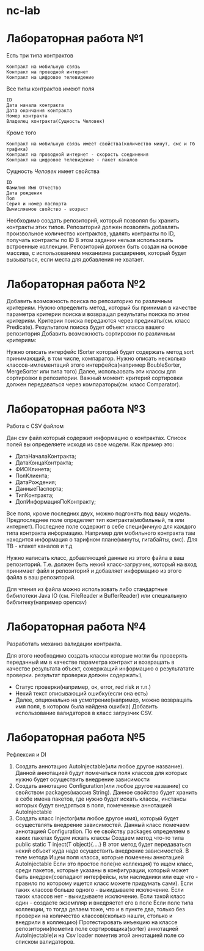 # nc-lab

# **Лабораторная работа №1**
Есть три типа контрактов

    Контракт на мобильную связь
    Контракт на проводной интернет
    Контракт на цифровое телевидение

Все типы контрактов имеют поля

    ID
    Дата начала контракта
    Дата окончания контракта
    Номер контракта
    Владелец контракта(Сущность Человек)

Кроме того

    Контракт на мобильную связь имеет свойства(количество минут, смс и Гб трафика)
    Контракт на проводной интернет - скорость соединения
    Контракт на цифровое телевидение - пакет каналов

Сущность *Человек* имеет свойства

    ID
    Фамилия Имя Отчеcтво
    Дата рождения
    Пол
    Серия и номер паспорта
    Вычисляемое свойство - возраст

Необходимо создать репозиторий, который позволял бы хранить контракты этих типов. 
Репозиторий должен позволять добавлять произвольное количество контрактов, удалять контракты по ID, получать контракты по ID
В этом задании нельзя использовать встроенные коллекции. Репозиторий должен быть создан на основе массива, с использованием механизма расширения, который будет вызываться, если места для добавления не хватает.



# **Лабораторная работа №2**

Добавить возможность поиска по репозиторию по различным критериям. Нужно определить метод, который бы принимал в качестве параметра критерии поиска и возвращал результаты поиска по этим критериям. Критерии поиска передаются через предикаты(см. класс Predicate). Результатом поиска будет объект класса вашего репозитория
Добавить возможность сортировки по различным критериям:

Нужно описать интерфейс ISorter который будет содержать метод sort принимающий, в том числе, компаратор.
Нужно описать несколько классов-имлементаций этого интерфейса(например BoubleSorter, MergeSorter или типа того)
Далее, использовать эти классы для сортировки в репозитории.
Важный момент: критерий сортировки должен передаваться через компараторы(см. класс Comparator).

# **Лабораторная работа №3**
Работа с CSV файлом

Дан csv файл который содержит информацию о контрактах. Список полей вы определяете исходя из свое модели. 
Как пример это:
- ДатаНачалаКонтракта;
- ДатаКонцаКонтракта;
- ФИОКлинета;
- ПолКлиента;
- ДатаРождения;
- ДанныеПаспорта;
- ТипКонтракта;
- ДопИнформацияПоКонтракту;

Все поля, кроме последних двух, можно подгонять под вашу модель. Предпоследнее поле определяет тип контракта(мобильный, тв или интернет). Последнее поле содержит в себе специфичную для каждого типа контракта информацию. Например для мобильного контракта там находится информация о тарифном плане(минуты, гигабайты, смс). Для ТВ - кпакет каналов и т.д

Нужно написать класс, добавляющий данные из этого файла в ваш репозиторий. Т.е. должен быть некий класс-загрузчик, который на вход принимает файл и репозиторий и добавляет информацию из этого файла в ваш репозиторий.

Для чтения из файла можно использовать либо стандартные бибилотеки Java IO (см. FileReader и BufferReader) или специальную библитеку(например opencsv)

# **Лабораторная работа №4**

Разработать механиз валидации контракта.

Для этого необходимо создать классы которые могли бы проверять переданный им в качестве параметра контракт и возвращать в качестве результата объект, сожержащий информацию о результатате проверки. результат проверки должен содержать:\
- Статус проверки(например, ок, error, red risk и т.п.)
- Некий текст описывающий ошибку(если она есть)
- Далее, опционально на усмотрение(например, можно возвращать имя поля, в котором была найдена ошибка)
Добавить использование валидаторов в класс загрузчик CSV.

# **Лабораторная работа №5**

Рефлексия и DI
1. Создать аннотацию AutoInjectable(или любое другое название). Данной аннотацией будут помечаться поля классов для которых нужно будет осуществить внедрение зависимости
2. Создать аннотацию Configuration(или любое другое название) со свойством packages(массив String). Данное свойство будет хранить в себе имена пакетов, где нужно будет искать классы, инстансы которых будут внедряться в поля, помеченные аннотацией AutoInjectable
3. Создать класс Injector(или любое другое имя), который будет осуществлять внедрение зависимостей.
   Данный класс помечаем аннотацией Configuration. По ее свойству packages определяем в каких пакетах будем искать классы
   Создаем метод что-то типа public static <T> T inject(T object){....}
   В этот метод будет передаваться некий объект куда надо осуществить внедрение зависимостей. В теле метода
   Ищем поля класса, которые помечены аннотацией AutoInjectable
   Если это простое поле(не коллекция) то ищем класс, среди пакетов, которые указаны в конфигурации, который может быть внедрен(совпадают интерфейсы, или наследники или еще что - правило по которому ищется класс можете придумать сами). Если таких классов больше одного - выкидываете исключение. Если таких классов нет - выкидываете исключение. Если такой класс один - создаете экземпляр и внедряетет его в поле
   Если поле типа коллекции, то тогда делаем тоже, что и в пункте два, только без проверки на количество классов(сколько нашли, столько и внедрили в коллекцию)
   Протестировать инъекцию на классе репозитории(пометив поле сортировщика(sorter) аннотацией AutoInjectable)и на Csv loader пометив этой аннотацией поле со списком валидаторов.